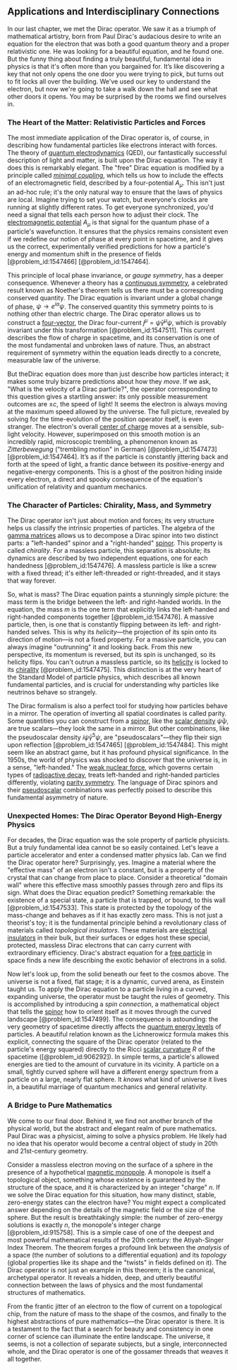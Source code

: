 ## Applications and Interdisciplinary Connections

In our last chapter, we met the Dirac operator. We saw it as a triumph of mathematical artistry, born from Paul Dirac's audacious desire to write an equation for the electron that was both a good quantum theory and a proper relativistic one. He was looking for a beautiful equation, and he found one. But the funny thing about finding a truly beautiful, fundamental idea in physics is that it's often more than you bargained for. It’s like discovering a key that not only opens the one door you were trying to pick, but turns out to fit locks all over the building. We've used our key to understand the electron, but now we're going to take a walk down the hall and see what other doors it opens. You may be surprised by the rooms we find ourselves in.

### The Heart of the Matter: Relativistic Particles and Forces

The most immediate application of the Dirac operator is, of course, in describing how fundamental particles like electrons interact with forces. The theory of [quantum electrodynamics](@article_id:153707) (QED), our fantastically successful description of light and matter, is built upon the Dirac equation. The way it does this is remarkably elegant. The "free" Dirac equation is modified by a principle called *[minimal coupling](@article_id:147732)*, which tells us how to include the effects of an electromagnetic field, described by a four-potential $A_\mu$. This isn't just an ad-hoc rule; it's the only natural way to ensure that the laws of physics are local. Imagine trying to set your watch, but everyone's clocks are running at slightly different rates. To get everyone synchronized, you'd need a signal that tells each person how to adjust their clock. The [electromagnetic potential](@article_id:264322) $A_\mu$ is that signal for the quantum phase of a particle's wavefunction. It ensures that the physics remains consistent even if we redefine our notion of phase at every point in spacetime, and it gives us the correct, experimentally verified predictions for how a particle's energy and momentum shift in the presence of fields [@problem_id:1547466] [@problem_id:1547464].

This principle of local phase invariance, or *gauge symmetry*, has a deeper consequence. Whenever a theory has a [continuous symmetry](@article_id:136763), a celebrated result known as Noether's theorem tells us there must be a corresponding conserved quantity. The Dirac equation is invariant under a global change of phase, $\psi \to e^{i\alpha}\psi$. The conserved quantity this symmetry points to is nothing other than electric charge. The Dirac operator allows us to construct a [four-vector](@article_id:159767), the Dirac four-current $j^\mu = \bar{\psi}\gamma^\mu\psi$, which is provably invariant under this transformation [@problem_id:1547511]. This current describes the flow of charge in spacetime, and its conservation is one of the most fundamental and unbroken laws of nature. Thus, an abstract requirement of symmetry within the equation leads directly to a concrete, measurable law of the universe.

But theDirac equation does more than just describe how particles interact; it makes some truly bizarre predictions about how they *move*. If we ask, "What is the velocity of a Dirac particle?", the operator corresponding to this question gives a startling answer: its only possible measurement outcomes are $\pm c$, the speed of light! It seems the electron is always moving at the maximum speed allowed by the universe. The full picture, revealed by solving for the time-evolution of the position operator itself, is even stranger. The electron's overall [center of charge](@article_id:266572) moves at a sensible, sub-light velocity. However, superimposed on this smooth motion is an incredibly rapid, microscopic trembling, a phenomenon known as *Zitterbewegung* ("trembling motion" in German) [@problem_id:1547473] [@problem_id:1547464]. It’s as if the particle is constantly jittering back and forth at the speed of light, a frantic dance between its positive-energy and negative-energy components. This is a ghost of the positron hiding inside every electron, a direct and spooky consequence of the equation's unification of relativity and quantum mechanics.

### The Character of Particles: Chirality, Mass, and Symmetry

The Dirac operator isn't just about motion and forces; its very structure helps us classify the intrinsic properties of particles. The algebra of the [gamma matrices](@article_id:146906) allows us to decompose a Dirac spinor into two distinct parts: a "left-handed" spinor and a "right-handed" [spinor](@article_id:153967). This property is called *chirality*. For a massless particle, this separation is absolute; its dynamics are described by two independent equations, one for each handedness [@problem_id:1547476]. A massless particle is like a screw with a fixed thread; it's either left-threaded or right-threaded, and it stays that way forever.

So, what is mass? The Dirac equation paints a stunningly simple picture: the mass term is the bridge between the left- and right-handed worlds. In the equation, the mass $m$ is the one term that explicitly links the left-handed and right-handed components together [@problem_id:1547476]. A massive particle, then, is one that is constantly flipping between its left- and right-handed selves. This is why its *helicity*—the projection of its spin onto its direction of motion—is not a fixed property. For a massive particle, you can always imagine "outrunning" it and looking back. From this new perspective, its momentum is reversed, but its spin is unchanged, so its helicity flips. You can't outrun a massless particle, so its [helicity](@article_id:157139) is locked to its [chirality](@article_id:143611) [@problem_id:1547475]. This distinction is at the very heart of the Standard Model of particle physics, which describes all known fundamental particles, and is crucial for understanding why particles like neutrinos behave so strangely.

The Dirac formalism is also a perfect tool for studying how particles behave in a mirror. The operation of inverting all spatial coordinates is called parity. Some quantities you can construct from a [spinor](@article_id:153967), like the [scalar density](@article_id:160944) $\bar{\psi}\psi$, are true scalars—they look the same in a mirror. But other combinations, like the pseudoscalar density $i\bar{\psi}\gamma^5\psi$, are "pseudoscalars"—they flip their sign upon reflection [@problem_id:1547465] [@problem_id:1547484]. This might seem like an abstract game, but it has profound physical significance. In the 1950s, the world of physics was shocked to discover that the universe is, in a sense, "left-handed." The [weak nuclear force](@article_id:157085), which governs certain types of [radioactive decay](@article_id:141661), treats left-handed and right-handed particles differently, violating [parity symmetry](@article_id:152796). The language of Dirac spinors and their [pseudoscalar](@article_id:196202) combinations was perfectly poised to describe this fundamental asymmetry of nature.

### Unexpected Homes: The Dirac Operator Beyond High-Energy Physics

For decades, the Dirac equation was the sole property of particle physicists. But a truly fundamental idea cannot be so easily contained. Let's leave a particle accelerator and enter a condensed matter physics lab. Can we find the Dirac operator here? Surprisingly, yes. Imagine a material where the "effective mass" of an electron isn't a constant, but is a property of the crystal that can change from place to place. Consider a theoretical "domain wall" where this effective mass smoothly passes through zero and flips its sign. What does the Dirac equation predict? Something remarkable: the existence of a special state, a particle that is trapped, or bound, to this wall [@problem_id:1547533]. This state is protected by the topology of the mass-change and behaves as if it has exactly zero mass. This is not just a theorist's toy; it is the fundamental principle behind a revolutionary class of materials called *topological insulators*. These materials are [electrical insulators](@article_id:187919) in their bulk, but their surfaces or edges host these special, protected, massless Dirac electrons that can carry current with extraordinary efficiency. Dirac's abstract equation for a [free particle](@article_id:167125) in space finds a new life describing the exotic behavior of electrons in a solid.

Now let's look up, from the solid beneath our feet to the cosmos above. The universe is not a fixed, flat stage; it is a dynamic, curved arena, as Einstein taught us. To apply the Dirac equation to a particle living in a curved, expanding universe, the operator must be taught the rules of geometry. This is accomplished by introducing a *spin connection*, a mathematical object that tells the [spinor](@article_id:153967) how to orient itself as it moves through the curved landscape [@problem_id:1547499]. The consequence is astounding: the very geometry of spacetime directly affects the [quantum energy levels](@article_id:135899) of particles. A beautiful relation known as the Lichnerowicz formula makes this explicit, connecting the square of the Dirac operator (related to the particle's energy squared) directly to the Ricci [scalar curvature](@article_id:157053) $R$ of the spacetime ([@problem_id:906292]). In simple terms, a particle's allowed energies are tied to the amount of curvature in its vicinity. A particle on a small, tightly curved sphere will have a different energy spectrum from a particle on a large, nearly flat sphere. It *knows* what kind of universe it lives in, a beautiful marriage of quantum mechanics and general relativity.

### A Bridge to Pure Mathematics

We come to our final door. Behind it, we find not another branch of the physical world, but the abstract and elegant realm of pure mathematics. Paul Dirac was a physicist, aiming to solve a physics problem. He likely had no idea that his operator would become a central object of study in 20th and 21st-century geometry.

Consider a massless electron moving on the surface of a sphere in the presence of a hypothetical [magnetic monopole](@article_id:148635). A monopole is itself a topological object, something whose existence is guaranteed by the structure of the space, and it is characterized by an integer "charge" $n$. If we solve the Dirac equation for this situation, how many distinct, stable, zero-energy states can the electron have? You might expect a complicated answer depending on the details of the magnetic field or the size of the sphere. But the result is breathtakingly simple: the number of zero-energy solutions is exactly $n$, the monopole's integer charge [@problem_id:915758]. This is a simple case of one of the deepest and most powerful mathematical results of the 20th century: the Atiyah-Singer Index Theorem. The theorem forges a profound link between the *analysis* of a space (the number of solutions to a differential equation) and its *topology* (global properties like its shape and the "twists" in fields defined on it). The Dirac operator is not just an example in this theorem; it is the canonical, archetypal operator. It reveals a hidden, deep, and utterly beautiful connection between the laws of physics and the most fundamental structures of mathematics.

From the frantic jitter of an electron to the flow of current on a topological chip, from the nature of mass to the shape of the cosmos, and finally to the highest abstractions of pure mathematics—the Dirac operator is there. It is a testament to the fact that a search for beauty and consistency in one corner of science can illuminate the entire landscape. The universe, it seems, is not a collection of separate subjects, but a single, interconnected whole, and the Dirac operator is one of the gossamer threads that weaves it all together.